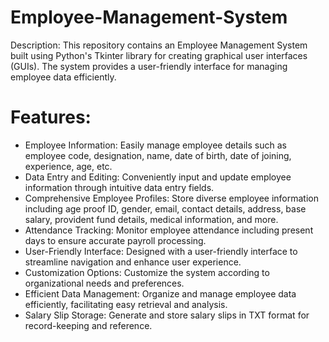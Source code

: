 # Employee-Management-System
Description:
This repository contains an Employee Management System built using Python's Tkinter library for creating graphical user interfaces (GUIs). The system provides a user-friendly interface for managing employee data efficiently.

# Features:

* Employee Information: Easily manage employee details such as employee code, designation, name, date of birth, date of joining, experience, age, etc.
* Data Entry and Editing: Conveniently input and update employee information through intuitive data entry fields.
* Comprehensive Employee Profiles: Store diverse employee information including age proof ID, gender, email, contact details, address, base salary, provident fund details, medical information, and more.
* Attendance Tracking: Monitor employee attendance including present days to ensure accurate payroll processing.
* User-Friendly Interface: Designed with a user-friendly interface to streamline navigation and enhance user experience.
* Customization Options: Customize the system according to organizational needs and preferences.
* Efficient Data Management: Organize and manage employee data efficiently, facilitating easy retrieval and analysis.
* Salary Slip Storage: Generate and store salary slips in TXT format for record-keeping and reference.
